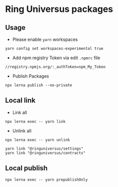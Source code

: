 # Ring Universus packages

## Usage

- Please enable `yarn` workspaces

```shell
yarn config set workspaces-experimental true
```

- Add npm registry Token via edit `.npmrc` file

```shell
//registry.npmjs.org/:_authToken=npm_My_Token
```

- Publish Packages

```shell
npx lerna publish --no-private
```

## Local link

- Link all

```shell
npx lerna exec -- yarn link
```

- Unlink all

```shell
npx lerna exec -- yarn unlink
```

```shell
yarn link "@ringuniversus/settings"
yarn link "@ringuniversus/contracts"
```

## Local publish

```shell
npx lerna exec -- yarn prepublishOnly
```
